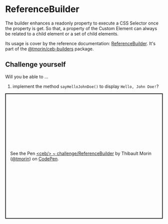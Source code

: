 # ReferenceBuilder

The builder enhances a readonly property to execute a CSS Selector once the property is get.
So that, a property of the Custom Element can always be related to a child element or a set of child elements.

Its usage is cover by the reference documentation: [ReferenceBuilder](../api/classes/_tmorin_ceb_builders.ReferenceBuilder.html).
It's part of the [@tmorin/ceb-builders](https://www.npmjs.com/package/@tmorin/ceb-builders) package.

## Challenge yourself

Will you be able to ...
1. implement the method `sayHelloJohnDoe()` to display `Hello, John Doe!`?

<p class="codepen" data-height="400" data-theme-id="light" data-default-tab="js,result" data-slug-hash="zYwjaMy" data-editable="true" data-user="tmorin" style="height: 400px; box-sizing: border-box; display: flex; align-items: center; justify-content: center; border: 2px solid; margin: 1em 0; padding: 1em;">
  <span>See the Pen <a href="https://codepen.io/tmorin/pen/zYwjaMy">
  &lt;ceb/&gt; ~ challenge/ReferenceBuilder</a> by Thibault Morin (<a href="https://codepen.io/tmorin">@tmorin</a>)
  on <a href="https://codepen.io">CodePen</a>.</span>
</p>
<script async src="https://cpwebassets.codepen.io/assets/embed/ei.js"></script>
